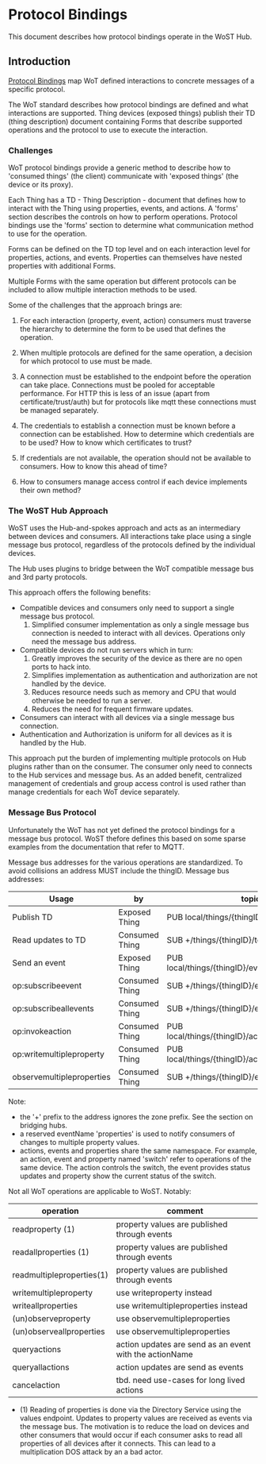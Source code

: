 # Protocol Bindings 

This document describes how protocol bindings operate in the WoST Hub.

## Introduction

[Protocol Bindings](https://www.w3.org/TR/wot-architecture/#sec-protocol-bindings) map WoT defined interactions to concrete messages of a specific protocol.

The WoT standard describes how protocol bindings are defined and what interactions are supported. Thing devices (exposed things) publish their TD (thing description) document containing Forms that describe supported operations and the protocol to use to execute the interaction.

### Challenges

WoT protocol bindings provide a generic method to describe how to 'consumed things' (the client) communicate with 'exposed things' (the device or its proxy). 

Each Thing has a TD - Thing Description - document that defines how to interact with the Thing using properties, events, and actions. A 'forms' section describes the controls on how to perform operations. Protocol bindings use the 'forms' section to determine what communication method to use for the operation.

Forms can be defined on the TD top level and on each interaction level for properties, actions, and events. Properties can themselves have nested properties with additional Forms. 

Multiple Forms with the same operation but different protocols can be included to allow multiple interaction methods to be used.


Some of the challenges that the approach brings are:

1. For each interaction (property, event, action) consumers must traverse the hierarchy to determine the form to be used that defines the operation.

2. When multiple protocols are defined for the same operation, a decision for which protocol to use must be made.

3. A connection must be established to the endpoint before the operation can take place. Connections must be pooled for acceptable performance. For HTTP this is less of an issue (apart from certificate/trust/auth) but for protocols like mqtt these connections must be managed separately.

4. The credentials to establish a connection must be known before a connection can be established. How to determine which credentials are to be used? How to know which certificates to trust?

5. If credentials are not available, the operation should not be available to consumers. How to know this ahead of time?

6. How to consumers manage access control if each device implements their own method?


### The WoST Hub Approach

WoST uses the Hub-and-spokes approach and acts as an intermediary between devices and consumers. All interactions take place using a single message bus protocol, regardless of the protocols defined by the individual devices.  

The Hub uses plugins to bridge between the WoT compatible message bus and 3rd party protocols. 

This approach offers the following benefits:
* Compatible devices and consumers only need to support a single message bus protocol.
  1. Simplified consumer implementation as only a single message bus connection is needed to interact with all devices. Operations only need the message bus address. 
* Compatible devices do not run servers which in turn:
  1. Greatly improves the security of the device as there are no open ports to hack into.
  2. Simplifies implementation as authentication and authorization are not handled by the device.
  3. Reduces resource needs such as memory and CPU that would otherwise be needed to run a server.
  4. Reduces the need for frequent firmware updates.
* Consumers can interact with all devices via a single message bus connection.
* Authentication and Authorization is uniform for all devices as it is handled by the Hub.

This approach put the burden of implementing multiple protocols on Hub plugins rather than on the consumer. The consumer only need to connects to the Hub services and message bus. As an added benefit, centralized management of credentials and group access control is used rather than manage credentials for each WoT device separately.

### Message Bus Protocol

Unfortunately the WoT has not yet defined the protocol bindings for a message bus protocol. WoST thefore defines this based on some sparse examples from the documentation that refer to MQTT. 

Message bus addresses for the various operations are standardized. To avoid collisions an address MUST include the thingID. Message bus addresses:

| Usage | by | topic |
|-------------------------|----------------|---|
| Publish TD              | Exposed Thing  | PUB local/things/{thingID}/td |
| Read updates to TD      | Consumed Thing | SUB +/things/{thingID}/td |
| Send an event           | Exposed Thing  | PUB local/things/{thingID}/event/{eventName} |
| op:subscribeevent       | Consumed Thing | SUB +/things/{thingID}/event/{eventName} |
| op:subscribeallevents   | Consumed Thing | SUB +/things/{thingID}/event/+ |
| op:invokeaction         | Consumed Thing | PUB local/things/{thingID}/action/{actionName} |
| op:writemultipleproperty | Consumed Thing | PUB local/things/{thingID}/action/{propertyName} |
| observemultipleproperties | Consumed Thing | SUB +/things/{thingID}/event/properties |


Note:
* the '+' prefix to the address ignores the zone prefix. See the section on bridging hubs.
* a reserved eventName 'properties' is used to notify consumers of changes to multiple property values.
* actions, events and properties share the same namespace. For example, an action, event and property named 'switch' refer to operations of the same device. The action controls the switch, the event provides status updates and property show the current status of the switch.


Not all WoT operations are applicable to WoST. Notably:

| operation | comment |
|---|---|
| readproperty (1)         | property values are published through events |
| readallproperties (1)    | property values are published through events |
| readmultipleproperties(1)| property values are published through events |
| writemultipleproperty    | use writeproperty instead |
| writeallproperties       | use writemultipleproperties instead |
| (un)observeproperty      | use observemultipleproperties |
| (un)observeallproperties | use observemultipleproperties |
| queryactions             | action updates are send as an event with the actionName |
| queryallactions          | action updates are send as events |
| cancelaction             | tbd. need use-cases for long lived actions| 

* (1) Reading of properties is done via the Directory Service using the values endpoint. Updates to property values are received as events via the message bus. The motivation is to reduce the load on devices and other consumers that would occur if each consumer asks to read all properties of all devices after it connects. This can lead to a multiplication DOS attack by an a bad actor.

